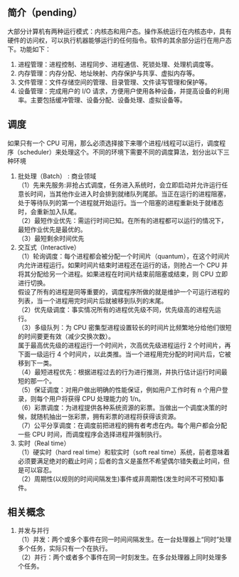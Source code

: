 ## 简介（pending）
大部分计算机有两种运行模式：内核态和用户态。操作系统运行在内核态中，具有硬件的访问权，可以执行机器能够运行的任何指令。软件的其余部分运行在用户态下。功能如下：
1. 进程管理：进程控制、进程同步、进程通信、死锁处理、处理机调度等。
2. 内存管理：内存分配、地址映射、内存保护与共享、虚拟内存等。
3. 文件管理：文件存储空间的管理、目录管理、文件读写管理和保护等。
4. 设备管理：完成用户的 I/O 请求，方便用户使用各种设备，并提高设备的利用率。主要包括缓冲管理、设备分配、设备处理、虛拟设备等。

## 调度
如果只有一个 CPU 可用，那么必须选择接下来哪个进程/线程可以运行，调度程序（scheduler）来处理这个。不同的环境下需要不同的调度算法，划分出以下三种环境
1. 批处理（Batch） : 商业领域\
（1）先来先服务:非抢占式调度，任务进入系统时，会立即启动并允许运行任意长时间，当其他作业进入时会排到就绪队列尾部。当正在运行的进程阻塞，处于等待队列的第一个进程就开始运行。当一个阻塞的进程重新处于就绪态时，会重新加入队尾。\
（2）最短作业优先：需运行时间已知。在所有的进程都可以运行的情况下，最短作业优先是最优的。\
（3）最短剩余时间优先
2. 交互式（Interactive）\
（1）轮询调度：每个进程都会被分配一个时间片（quantum），在这个时间片内允许进程运行。如果时间片结束时进程还在运行的话，则抢占一个 CPU 并将其分配给另一个进程。如果进程在时间片结束前阻塞或结束，则 CPU 立即进行切换。\
假设了所有的进程是同等重要的，调度程序所做的就是维护一个可运行进程的列表，当一个进程用完时间片后就被移到队列的末尾。\
（2）优先级调度：事实情况所有的进程优先级不同，优先级高的进程先运行。\
（3）多级队列：为 CPU 密集型进程设置较长的时间片比频繁地分给他们很短的时间要更有效（减少交换次数）。\
属于最高优先级的进程运行一个时间片，次高优先级进程运行 2 个时间片，再下面一级运行 4 个时间片，以此类推。当一个进程用完分配的时间片后，它被移到下一类。\
（4）最短进程优先：根据进程过去的行为进行推测，并执行估计运行时间最短的那一个。\
（5）保证调度：对用户做出明确的性能保证，例如用户工作时有 n 个用户登录，则每个用户将获得 CPU 处理能力的 1/n。\
（6）彩票调度：为进程提供各种系统资源的彩票。当做出一个调度决策的时候，就随机抽出一张彩票，拥有彩票的进程将获得该资源。\
（7）公平分享调度：在调度前把进程的拥有者考虑在内。每个用户都会分配一些 CPU 时间，而调度程序会选择进程并强制执行。
3. 实时（Real time）\
（1）硬实时（hard real time）和软实时（soft real time）系统，前者意味着必须要满足绝对的截止时间；后者的含义是虽然不希望偶尔错失截止时间，但是可以容忍。\
（2）周期性(以规则的时间间隔发生)事件或非周期性(发生时间不可预知)事件。


## 相关概念
1. 并发与并行\
（1）并发：两个或多个事件在同一时间间隔发生。在一台处理器上“同时”处理多个任务，实际只有一个在执行。\
（2）并行：两个或者多个事件在同一时刻发生。在多台处理器上同时处理多个任务。